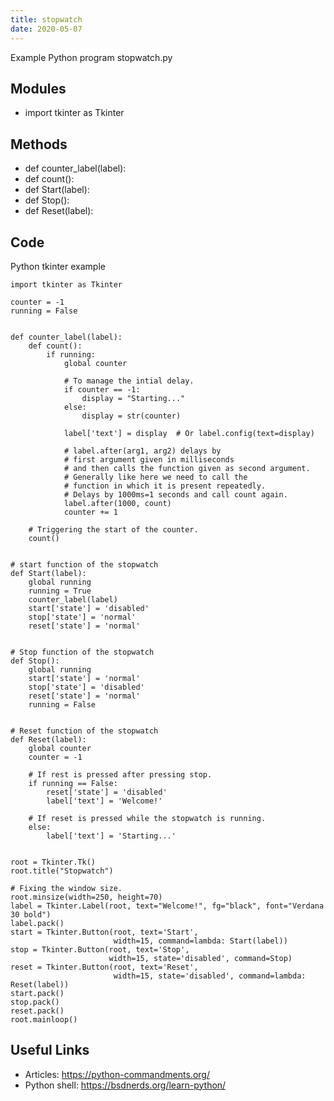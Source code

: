 ```yaml
---
title: stopwatch
date: 2020-05-07
---
```

Example Python program stopwatch.py

## Modules

* import tkinter as Tkinter

## Methods

* def counter_label(label):
* def count():
* def Start(label):
* def Stop():
* def Reset(label):

## Code

Python tkinter example

    import tkinter as Tkinter
    
    counter = -1
    running = False
    
    
    def counter_label(label):
        def count():
            if running:
                global counter
    
                # To manage the intial delay. 
                if counter == -1:
                    display = "Starting..."
                else:
                    display = str(counter)
    
                label['text'] = display  # Or label.config(text=display)
    
                # label.after(arg1, arg2) delays by  
                # first argument given in milliseconds 
                # and then calls the function given as second argument. 
                # Generally like here we need to call the  
                # function in which it is present repeatedly. 
                # Delays by 1000ms=1 seconds and call count again. 
                label.after(1000, count)
                counter += 1
    
        # Triggering the start of the counter. 
        count()
    
    
    # start function of the stopwatch
    def Start(label):
        global running
        running = True
        counter_label(label)
        start['state'] = 'disabled'
        stop['state'] = 'normal'
        reset['state'] = 'normal'
    
    
    # Stop function of the stopwatch
    def Stop():
        global running
        start['state'] = 'normal'
        stop['state'] = 'disabled'
        reset['state'] = 'normal'
        running = False
    
    
    # Reset function of the stopwatch
    def Reset(label):
        global counter
        counter = -1
    
        # If rest is pressed after pressing stop. 
        if running == False:
            reset['state'] = 'disabled'
            label['text'] = 'Welcome!'
    
        # If reset is pressed while the stopwatch is running. 
        else:
            label['text'] = 'Starting...'
    
    
    root = Tkinter.Tk()
    root.title("Stopwatch")
    
    # Fixing the window size. 
    root.minsize(width=250, height=70)
    label = Tkinter.Label(root, text="Welcome!", fg="black", font="Verdana 30 bold")
    label.pack()
    start = Tkinter.Button(root, text='Start',
                           width=15, command=lambda: Start(label))
    stop = Tkinter.Button(root, text='Stop',
                          width=15, state='disabled', command=Stop)
    reset = Tkinter.Button(root, text='Reset',
                           width=15, state='disabled', command=lambda: Reset(label))
    start.pack()
    stop.pack()
    reset.pack()
    root.mainloop() 

## Useful Links

- Articles: https://python-commandments.org/
- Python shell: https://bsdnerds.org/learn-python/

